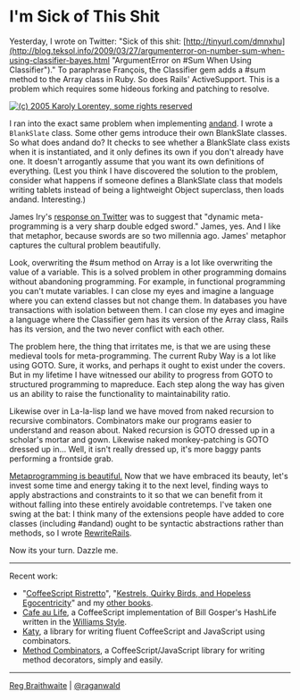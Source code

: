 I'm Sick of This Shit
===

Yesterday, I wrote on Twitter: "Sick of this shit: [http://tinyurl.com/dmnxhu](http://blog.teksol.info/2009/03/27/argumenterror-on-number-sum-when-using-classifier-bayes.html "ArgumentError on #Sum When Using Classifier")." To paraphrase François, the Classifier gem adds a #sum method to the Array class in Ruby. So does Rails' ActiveSupport. This is a problem which requires some hideous forking and patching to resolve.

[![(c) 2005 Karoly Lorentey, some rights reserved](http://farm1.static.flickr.com/24/43762220_6533e951a6_d.jpg)](http://www.flickr.com/photos/lorentey/43762220/ "(c) 2005 Karoly Lorentey, some rights reserved") 

I ran into the exact same problem when implementing [andand](http://andand.rubyforge.org/ "Object#andand"). I wrote a `BlankSlate` class. Some other gems introduce their own BlankSlate classes. So what does andand do? It checks to see whether a BlankSlate class exists when it is instantiated, and it only defines its own if you don't already have one. It doesn't arrogantly assume that you want its own definitions of everything. (Lest you think I have discovered the solution to the problem, consider what happens if someone defines a BlankSlate class that models writing tablets instead of being a lightweight Object superclass, then loads andand. Interesting.)

James Iry's [response on Twitter](http://twitter.com/jamesiry/statuses/1471207766 "Twitter / James Iry: @raganwald dynamic meta-pr ...") was to suggest that "dynamic meta-programming is a very sharp double edged sword." James, yes. And I like that metaphor, because swords are so two millennia ago. James' metaphor captures the cultural problem beautifully.

Look, overwriting the #sum method on Array is a lot like overwriting the value of a variable. This is a solved problem in other programming domains without abandoning programming. For example, in functional programming you can't mutate variables. I can close my eyes and imagine a language where you can extend classes but not change them. In databases you have transactions with isolation between them. I can close my eyes and imagine a language where the Classifier gem has its version of the Array class, Rails has its version, and the two never conflict with each other.

The problem here, the thing that irritates me, is that we are using these medieval tools for meta-programming. The current Ruby Way is a lot like using GOTO. Sure, it works, and perhaps it ought to exist under the covers. But in my lifetime I have witnessed our ability to progress from GOTO to structured programming to mapreduce. Each step along the way has given us an ability to raise the functionality to maintainability ratio.

Likewise over in La-la-lisp land we have moved from naked recursion to recursive combinators. Combinators make our programs easier to understand and reason about. Naked recursion is GOTO dressed up in a scholar's mortar and gown. Likewise naked monkey-patching is GOTO dressed up in... Well, it isn't really dressed up, it's more baggy pants performing a frontside grab.

[Metaprogramming is beautiful.](http://weblog.raganwald.com/2008/07/my-analyst-warned-me-but.html "My analyst warned me, but metaprogramming was so beautiful I got another analyst") Now that we have embraced its beauty, let's invest some time and energy taking it to the next level, finding ways to apply abstractions and constraints to it so that we can benefit from it without falling into these entirely avoidable contretemps. I've taken one swing at the bat: I think many of the extensions people have added to core classes (including #andand) ought to be syntactic abstractions rather than methods, so I wrote [RewriteRails](http://github.com/raganwald-deprecated/rewrite_rails).

Now its your turn. Dazzle me.

---

Recent work:

* "[CoffeeScript Ristretto](http://leanpub.com/coffeescript-ristretto)", "[Kestrels, Quirky Birds, and Hopeless Egocentricity](http://leanpub.com/combinators)" and my [other books](http://leanpub.com/u/raganwald).
* [Cafe au Life](http://recursiveuniver.se), a CoffeeScript implementation of Bill Gosper's HashLife written in the [Williams Style](https://github.com/raganwald/homoiconic/blob/master/2011/11/COMEFROM.md).
* [Katy](http://github.com/raganwald/Katy), a library for writing fluent CoffeeScript and JavaScript using combinators.
* [Method Combinators](https://github.com/raganwald/method-combinators), a CoffeeScript/JavaScript library for writing method decorators, simply and easily. 

---

[Reg Braithwaite](http://braythwayt.com) | [@raganwald](http://twitter.com/raganwald)